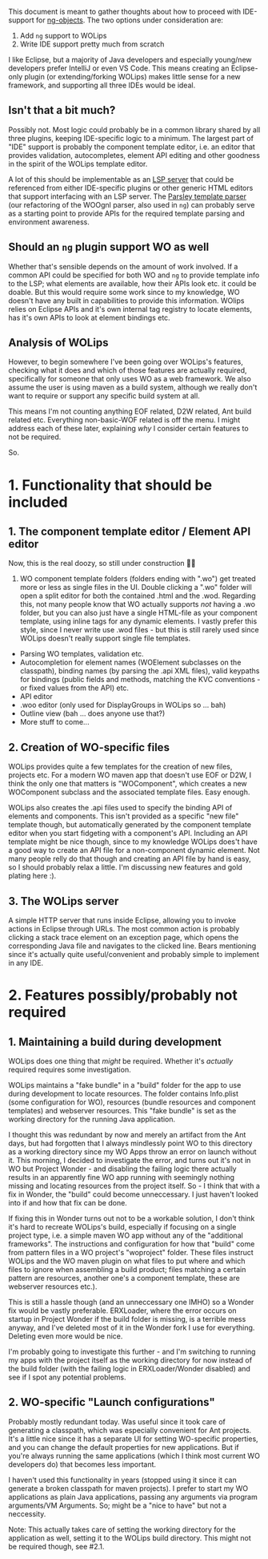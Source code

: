 This document is meant to gather thoughts about how to proceed with IDE-support for [ng-objects](https://www.fermentedshark.com/). The two options under consideration are:

1. Add `ng` support to WOLips
2. Write IDE support pretty much from scratch

I like Eclipse, but a majority of Java developers and especially young/new developers prefer IntelliJ or even VS Code. This means creating an Eclipse-only plugin (or extending/forking WOLips) makes little sense for a new framework, and supporting all three IDEs would be ideal.

## Isn't that a bit much?

Possibly not. Most logic could probably be in a common library shared by all three plugins, keeping IDE-specific logic to a minimum. The largest part of "IDE" support is probably the component template editor, i.e. an editor that provides validation, autocompletes, element API editing and other goodness in the spirit of the WOLips template editor.

A lot of this should be implementable as an [LSP server](https://en.wikipedia.org/wiki/Language_Server_Protocol) that could be referenced from either IDE-specific plugins or other generic HTML editors that support interfacing with an LSP server. The [Parsley template parser](https://github.com/undur/Parsley) (our refactoring of the WOOgnl parser, also used in `ng`) can probably serve as a starting point to provide APIs for the required template parsing and environment awareness.


## Should an `ng` plugin support WO as well

Whether that's sensible depends on the amount of work involved. If a common API could be specified for both WO and `ng` to provide template info to the LSP; what elements are available, how their APIs look etc. it could be doable. But this would require some work since to my knowledge, WO doesn't have any built in capabilities to provide this information. WOlips relies on Eclipse APIs and it's own internal tag registry to locate elements, has it's own APIs to look at element bindings etc.

## Analysis of WOLips

However, to begin somewhere I've been going over WOLips's features, checking what it does and which of those features are actually required, specifically for someone that only uses WO as a web framework. We also assume the user is using maven as a build system, although we really don't want to require or support any specific build system at all.

This means I'm not counting anything EOF related, D2W related, Ant build related etc. Everything non-basic-WOF related is off the menu. I might address each of these later, explaining _why_ I consider certain features to not be required.

So.

# 1. Functionality that should be included

## 1. The component template editor / Element API editor

Now, this is the real doozy, so still under construction 👷🚧

1. WO component template folders (folders ending with ".wo") get treated more or less as single files in the UI. Double clicking a ".wo" folder will open a split editor for both the contained .html and the .wod. Regarding this, not many people know that WO actually supports _not_ having a .wo folder, but you can also just have a single HTML-file as your component template, using inline tags for any dynamic elements. I vastly prefer this style, since I never write use .wod files - but this is still rarely used since WOLips doesn't really support single file templates.

* Parsing WO templates, validation etc.
* Autocompletion for element names (WOElement subclasses on the classpath), binding names (by parsing the .api XML files), valid keypaths for bindings (public fields and methods, matching the KVC conventions - or fixed values from the API) etc.
* API editor
* .woo editor (only used for DisplayGroups in WOLips so … bah)
* Outline view (bah … does anyone use that?)
* More stuff to come...


## 2. Creation of WO-specific files

WOLips provides quite a few templates for the creation of new files, projects etc. For a modern WO maven app that doesn't use EOF or D2W, I think the only one that matters is "WOComponent", which creates a new WOComponent subclass and the associated template files. Easy enough.

WOLips also creates the .api files used to specify the binding API of elements and components. This isn't provided as a specific "new file" template though, but automatically generated by the component template editor when you start fidgeting with a component's API. Including an API template might be nice though, since to my knowledge WOLips does't have a good way to create an API file for a non-component dynamic element. Not many people relly do that though and creating an API file by hand is easy, so I  should probably relax a little. I'm discussing new features and gold plating here :).


## 3. The WOLips server

A simple HTTP server that runs inside Eclipse, allowing you to invoke actions in Eclipse through URLs. The most common action is probably clicking a stack trace element on an exception page, which opens the corresponding Java file and navigates to the clicked line. Bears mentioning since it's actually quite useful/convenient and probably simple to implement in any IDE.

# 2. Features possibly/probably not required

## 1. Maintaining a build during development

WOLips does one thing that *might* be required. Whether it's *actually* required requires some investigation.

WOLips maintains a "fake bundle" in a "build" folder for the app to use during development to locate resources. The folder contains Info.plist (some configuration for WO), resources (bundle resources and component templates) and webserver resources. This "fake bundle" is set as the working directory for the running Java application.

I thought this was redundant by now and merely an artifact from the Ant days, but had forgotten that I always mindlessly point WO to this directory as a working directory since my WO Apps throw an error on launch without it. This morning, I decided to investigate the error, and turns out it's not in WO but Project Wonder - and disabling the failing logic there actually results in an apparently fine WO app running with seemingly nothing missing and locating resources from the project itself. So - I think that with a fix in Wonder, the "build" could become unneccessary. I just haven't looked into if and how that fix can be done.

If fixing this in Wonder turns out not to be a workable solution, I don't think it's hard to recreate WOLips's build, especially if focusing on a single project type, i.e. a simple maven WO app without any of the "additional frameworks". The instructions and configuration for how that "build" come from pattern files in a WO project's "woproject" folder. These files instruct WOLips and the WO maven plugin on what files to put where and which files to ignore when assembling a build product; files matching a certain pattern are resources, another one's a component template, these are webserver resources etc.).

This is still a hassle though (and an unneccessary one IMHO) so a Wonder fix would be vastly preferable. ERXLoader, where the error occurs on startup in Project Wonder if the build folder is missing, is a terrible mess anyway, and I've deleted most of it in the Wonder fork I use for everything. Deleting even more would be nice.

I'm probably going to investigate this further - and I'm switching to running my apps with the project itself as the working directory for now instead of the build folder (with the failing logic in ERXLoader/Wonder disabled) and see if I spot any potential problems.


## 2. WO-specific "Launch configurations"

Probably mostly redundant today. Was useful since it took care of generating a classpath, which was especially convenient for Ant projects. It's a little nice since it has a separate UI for setting WO-specific properties, and you can change the default properties for new applications. But if you're always running the same applications (which I think most current WO developers do) that becomes less important.

I haven't used this functionality in years (stopped using it since it can generate a broken classpath for maven projects). I prefer to start my WO applications as plain Java applications, passing any arguments via program arguments/VM Arguments. So; might be a "nice to have" but not a neccessity.

Note: This actually takes care of setting the working directory for the application as well, setting it to the WOLips build directory. This might not be required though, see #2.1.